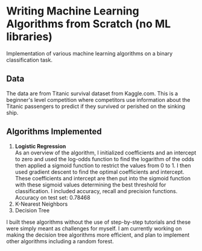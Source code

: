 # Writing Machine Learning Algorithms from Scratch (no ML libraries) 
Implementation of various machine learning algorithms on a binary classification task.

## Data
The data are from Titanic survival dataset from Kaggle.com. This is a beginner's level competition where competitors use information about the Titanic passengers to predict if they survived or perished on the sinking ship.

## Algorithms Implemented
<ol>
  <li><b>Logistic Regression</b></li>
As an overview of the algorithm, I initialized coefficients and an intercept to zero and used the log-odds function to find the logarithm of the odds then applied a sigmoid function to restrict the values from 0 to 1. I then used gradient descent to find the optimal coefficients and intercept. These coefficients and intercept are then put into the sigmoid function with these sigmoid values determining the best threshold for classification. I included accuracy, recall and precision functions.
Accuracy on test set: 0.78468
<li>K-Nearest Neighbors</li>
<li>Decision Tree</li>
</ol>

I built these algorithms without the use of step-by-step tutorials and these were simply meant as challenges for myself. I am currently working on making the decision tree algorithms more efficient, and plan to implement other algorithms including a random forest.
